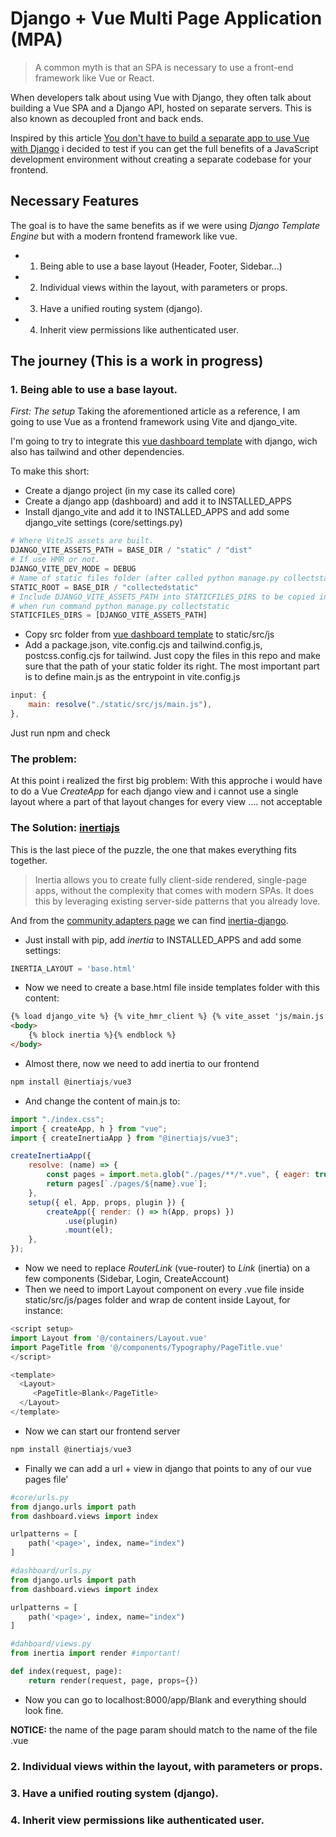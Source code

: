# Django + Vue Multi Page Application (MPA)

> A common myth is that an SPA is necessary to use a front-end framework like Vue or React.

When developers talk about using Vue with Django, they often talk about building a Vue SPA and a Django API, hosted on separate servers. This is also known as decoupled front and back ends.

Inspired by this article [
You don't have to build a separate app to use Vue with Django](https://ctrlzblog.com/add-vue-to-your-django-templates-with-vite/) i decided to test if you can get the full benefits of a JavaScript development environment without creating a separate codebase for your frontend.

## Necessary Features

The goal is to have the same benefits as if we were using _Django Template Engine_ but with a modern frontend framework like vue.

-   1. Being able to use a base layout (Header, Footer, Sidebar...)
-   2. Individual views within the layout, with parameters or props.
-   3. Have a unified routing system (django).
-   4. Inherit view permissions like authenticated user.

## The journey (This is a work in progress)

### 1. Being able to use a base layout.

_First: The setup_
Taking the aforementioned article as a reference, I am going to use Vue as a frontend framework using Vite and django_vite.

I'm going to try to integrate this [vue dashboard template](https://github.com/fedesanchez/windmill-dashboard-vue) with django, wich also has tailwind and other dependencies.

To make this short:

-   Create a django project (in my case its called core)
-   Create a django app (dashboard) and add it to INSTALLED_APPS
-   Install django_vite and add it to INSTALLED_APPS and add some django_vite settings (core/settings.py)

```python
# Where ViteJS assets are built.
DJANGO_VITE_ASSETS_PATH = BASE_DIR / "static" / "dist"
# If use HMR or not.
DJANGO_VITE_DEV_MODE = DEBUG
# Name of static files folder (after called python manage.py collectstatic)
STATIC_ROOT = BASE_DIR / "collectedstatic"
# Include DJANGO_VITE_ASSETS_PATH into STATICFILES_DIRS to be copied inside
# when run command python manage.py collectstatic
STATICFILES_DIRS = [DJANGO_VITE_ASSETS_PATH]
```

-   Copy src folder from [vue dashboard template](https://github.com/fedesanchez/windmill-dashboard-vue) to static/src/js
-   Add a package.json, vite.config.cjs and tailwind.config.js, postcss.config.cjs for tailwind. Just copy the files in this repo and make sure that the path of your static folder its right.
    The most important part is to define main.js as the entrypoint in vite.config.js

```js
input: {
	main: resolve("./static/src/js/main.js"),
},
```

Just run npm and check

### The problem:

At this point i realized the first big problem: With this approche i would have to do a Vue _CreateApp_ for each django view and i cannot use a single layout where a part of that layout changes for every view .... not acceptable

### The Solution: [inertiajs](https://inertiajs.com/)

This is the last piece of the puzzle, the one that makes everything fits together.

> Inertia allows you to create fully client-side rendered, single-page apps, without the complexity that comes with modern SPAs. It does this by leveraging existing server-side patterns that you already love.

And from the [community adapters page](https://inertiajs.com/community-adapters) we can find [inertia-django](https://pypi.org/project/inertia-django/).

-   Just install with pip, add _inertia_ to INSTALLED_APPS and add some settings:

```python
INERTIA_LAYOUT = 'base.html'
```

-   Now we need to create a base.html file inside templates folder with this content:

```html
{% load django_vite %} {% vite_hmr_client %} {% vite_asset 'js/main.js' %}
<body>
	{% block inertia %}{% endblock %}
</body>
```

-   Almost there, now we need to add inertia to our frontend

```js
npm install @inertiajs/vue3
```

-   And change the content of main.js to:

```js
import "./index.css";
import { createApp, h } from "vue";
import { createInertiaApp } from "@inertiajs/vue3";

createInertiaApp({
	resolve: (name) => {
		const pages = import.meta.glob("./pages/**/*.vue", { eager: true });
		return pages[`./pages/${name}.vue`];
	},
	setup({ el, App, props, plugin }) {
		createApp({ render: () => h(App, props) })
			.use(plugin)
			.mount(el);
	},
});
```

-   Now we need to replace _RouterLink_ (vue-router) to _Link_ (inertia) on a few components (Sidebar, Login, CreateAccount)
-   Then we need to import Layout component on every .vue file inside static/src/js/pages folder and wrap de content inside Layout, for instance:

```js
<script setup>
import Layout from '@/containers/Layout.vue'
import PageTitle from '@/components/Typography/PageTitle.vue'
</script>

<template>
  <Layout>
     <PageTitle>Blank</PageTitle>
  </Layout>
</template>
```

-   Now we can start our frontend server

```js
npm install @inertiajs/vue3
```

-   Finally we can add a url + view in django that points to any of our vue pages file'

```python
#core/urls.py
from django.urls import path
from dashboard.views import index

urlpatterns = [
    path('<page>', index, name="index")
]

#dashboard/urls.py
from django.urls import path
from dashboard.views import index

urlpatterns = [
    path('<page>', index, name="index")
]

#dahboard/views.py
from inertia import render #important!

def index(request, page):
    return render(request, page, props={})
```

-   Now you can go to localhost:8000/app/Blank and everything should look fine.

**NOTICE:** the name of the page param should match to the name of the file .vue

### 2. Individual views within the layout, with parameters or props.

### 3. Have a unified routing system (django).

### 4. Inherit view permissions like authenticated user.
